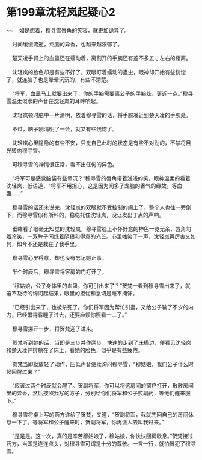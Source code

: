 # 第199章沈轻岚起疑心2
~~&nbsp;&nbsp;&nbsp;&nbsp;如是想着，穆寻雪唇角的笑容，就更加诡异了。<br><br>&nbsp;&nbsp;&nbsp;&nbsp;时间缓缓流逝，龙脑的异香，也越来越浓郁了。<br><br>&nbsp;&nbsp;&nbsp;&nbsp;楚天凌手臂上的血蛊还在蠕动着，离割开的手腕还有差不多五寸左右的距离。<br><br>&nbsp;&nbsp;&nbsp;&nbsp;沈轻岚的脸色却是有些不好了，双眼盯着蠕动的蛊虫，眼神却开始有些恍惚了，就连脑子也是晕晕沉沉的，有些不清楚。<br><br>&nbsp;&nbsp;&nbsp;&nbsp;“将军，血蛊马上就要出来了，你的手腕需要离公子的手腕处，更近一点。”穆寻雪温柔似水的声音在沈轻岚的耳畔响起。<br><br>&nbsp;&nbsp;&nbsp;&nbsp;沈轻岚顿时脑中一片清明，依着穆寻雪的话，将手腕凑近到楚天凌的手腕处。<br><br>&nbsp;&nbsp;&nbsp;&nbsp;不过，脑子刚清明了一会，就又有些恍惚了。<br><br>&nbsp;&nbsp;&nbsp;&nbsp;沈轻岚心里隐隐的有些不安，只觉自己此时的状态是有些不对劲的，不禁将目光转向穆寻雪。<br><br>&nbsp;&nbsp;&nbsp;&nbsp;可穆寻雪的神情很正常，看不出任何的异色。<br><br>&nbsp;&nbsp;&nbsp;&nbsp;“将军可是感觉脑袋有些晕沉？”穆寻雪的唇角带着浅浅的笑，眼神温柔的看着沈轻岚，低语道，“将军不用担心，这是因为闻多了龙脑的香气的缘故。等血蛊……”<br><br>&nbsp;&nbsp;&nbsp;&nbsp;穆寻雪的话还未说完，沈轻岚的双眼就不受控制的阖上了，整个人也往一旁倒下，而穆寻雪似有所料的，稳稳托住沈轻岚，没让发出丁点的声响。<br><br>&nbsp;&nbsp;&nbsp;&nbsp;垂眸看了眼毫无知觉的沈轻岚，穆寻雪脸上不怀好意的神色一览无余，唇角勾着冷笑，一双眸子闪烁着阴狠和得意的光芒。心里嗤笑了一声，沈轻岚再厉害又如何，如今不还是栽在了我手里。<br><br>&nbsp;&nbsp;&nbsp;&nbsp;穆寻雪心里得意，却也没有忘记她正事。<br><br>&nbsp;&nbsp;&nbsp;&nbsp;半个时辰后，穆寻雪将客房的门打开了。<br><br>&nbsp;&nbsp;&nbsp;&nbsp;“穆姑娘，公子身体里的血蛊，你可引出来了？”贺梵一看到穆寻雪出来了，就迫不及待的询问起结果，眼里的担忧和急切是毫不掩饰。<br><br>&nbsp;&nbsp;&nbsp;&nbsp;“已经引出来了，也被杀死了。你们将军因为帮忙引蛊，又给公子输了不少的内力，已经累得昏睡了过去，还要麻烦你照看一二了。”<br><br>&nbsp;&nbsp;&nbsp;&nbsp;穆寻雪挪开一步，将贺梵迎了进来。<br><br>&nbsp;&nbsp;&nbsp;&nbsp;贺梵听到她的话，当即是三步并作两步，快速的走到了床榻边，便看见沈轻岚和楚天凌并排躺在了床上，看她的脸色，似乎是有些疲倦。<br><br>&nbsp;&nbsp;&nbsp;&nbsp;贺梵当即就放轻了动作，压低声音继续询问穆寻雪，“穆姑娘，我们公子什么时候回醒过来？”<br><br>&nbsp;&nbsp;&nbsp;&nbsp;“应该过两个时辰就会醒了。贺副将军，你可以将这房间的窗户打开，散散房间里的异香，然后按照我写的方子，分别给你们将军和公子煎副药，等他们醒来服下。”<br><br>&nbsp;&nbsp;&nbsp;&nbsp;穆寻雪将桌上写的药方递给了贺梵，又道，“贺副将军，我就先回自己的房间休息一下了。等将军和公子醒来时，贺副将军，你再派人去叫我过来。”<br><br>&nbsp;&nbsp;&nbsp;&nbsp;“是是是。这一次，真的是辛苦穆姑娘了，穆姑娘，你快快回房歇息。”贺梵接过药方，当即是连连点头，对穆寻雪可谓是十分的尊敬。一言一行，就怕冒犯了穆寻雪。<br><br>
                    

<script>_fwqdsqadxfw()</script>
<div><script>_dfwf1dw();</script></div>
<div><script>_dfwf1agdw();</script></div>
                